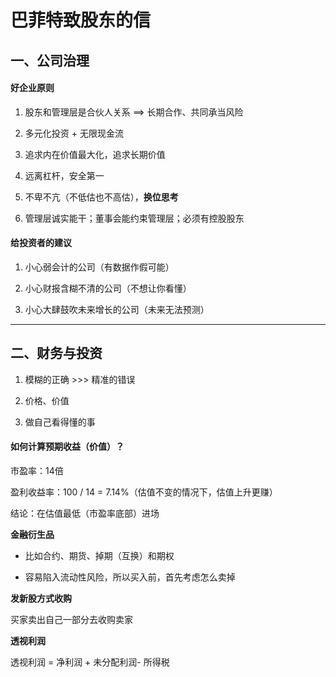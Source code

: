 # 

# 巴菲特致股东的信

## 一、公司治理

#### 好企业原则

1. 股东和管理层是合伙人关系 ==> 长期合作、共同承当风险

2. 多元化投资 + 无限现金流

3. 追求内在价值最大化，追求长期价值

4. 远离杠杆，安全第一

5. 不卑不亢（不低估也不高估），**换位思考**

6. 管理层诚实能干；董事会能约束管理层；必须有控股股东



#### 给投资者的建议

1. 小心弱会计的公司（有数据作假可能）

2. 小心财报含糊不清的公司（不想让你看懂）

3. 小心大肆鼓吹未来增长的公司（未来无法预测）



---

## 二、财务与投资

1. 模糊的正确 >>> 精准的错误

2. 价格、价值

3. 做自己看得懂的事

#### 如何计算预期收益（价值）？

市盈率：14倍

盈利收益率：100 / 14 = 7.14%（估值不变的情况下，估值上升更赚）

结论：在估值最低（市盈率底部）进场

**金融衍生品**

- 比如合约、期货、掉期（互换）和期权

- 容易陷入流动性风险，所以买入前，首先考虑怎么卖掉

**发新股方式收购**

买家卖出自己一部分去收购卖家

**透视利润**

透视利润 = 净利润 + 未分配利润- 所得税


